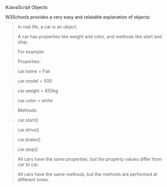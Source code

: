 #JavaScript Objects

W3Schools provides a very easy and relatable explanation of objects:

>In real life, a car is an object.

>A car has properties like weight and color, and methods like start and stop. 

>For example:

>Properties:	

>car.name = Fiat

>car.model = 500

>car.weight = 850kg

>car.color = white	


>Methods:

>car.start()

>car.drive()

>car.brake() 

>car.stop()


>All cars have the same properties, but the property values differ from car to car.

>All cars have the same methods, but the methods are performed at different times.